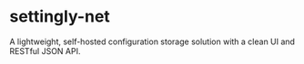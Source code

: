# settingly-net
A lightweight, self-hosted configuration storage solution with a clean UI and RESTful JSON API.
